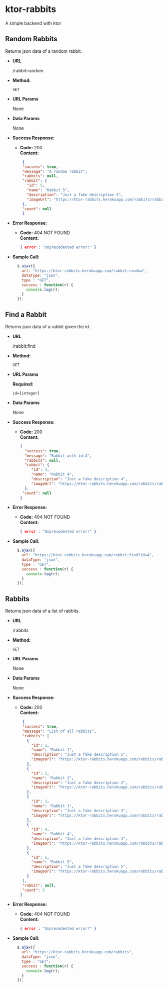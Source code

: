 
# ktor-rabbits
A simple backend with ktor


**Random Rabbits**
----
  Returns json data of a random rabbit.

* **URL**

  /rabbit:random

* **Method:**

  `GET`
  
*  **URL Params**

	None

* **Data Params**

  None

* **Success Response:**

  * **Code:** 200 <br />
    **Content:** 
     ```json
      {
      "success": true,
      "message": "A random rabbit",
      "rabbits": null,
      "rabbit": {
        "id": 5,
        "name": "Rabbit 5",
        "description": "Just a fake description 5",
        "imageUrl": "https://ktor-rabbits.herokuapp.com/rabbits/rabbit5.jpg"
      },
      "count": null 
      }
      ```
 
* **Error Response:**

  * **Code:** 404 NOT FOUND <br />
    **Content:** 
    ```json
    { error : "Unprecedented error!" }
    ```

* **Sample Call:**

  ```javascript
    $.ajax({
      url: "https://ktor-rabbits.herokuapp.com/rabbit:random",
      dataType: "json",
      type : "GET",
      success : function(r) {
        console.log(r);
      }
    });
  ```



**Find a Rabbit**
----
  Returns json data of a rabbit given the id.

* **URL**

  /rabbit:find

* **Method:**

  `GET`
  
*  **URL Params**

	 **Required:**
 
   `id=[integer]`

* **Data Params**

  None

* **Success Response:**

  * **Code:** 200 <br />
    **Content:** 
     ```json
     {
	   "success": true,
	   "message": "Rabbit with id:4",
	   "rabbits": null,
	   "rabbit": {
		  "id": 4,
		  "name": "Rabbit 4",
		  "description": "Just a fake description 4",
		  "imageUrl": "https://ktor-rabbits.herokuapp.com/rabbits/rabbit4.jpg"
	   },
	  "count": null
    }
     ```
 
* **Error Response:**

  * **Code:** 404 NOT FOUND <br />
    **Content:** 
    ```json
    { error : "Unprecedented error!" }
    ```

* **Sample Call:**

  ```javascript
    $.ajax({
      url: "https://ktor-rabbits.herokuapp.com/rabbit:find?id=4",
      dataType: "json",
      type : "GET",
      success : function(r) {
        console.log(r);
      }
    });
  ```



 **Rabbits**
----
  Returns json data of a list of rabbits.

* **URL**

  /rabbits

* **Method:**

  `GET`
  
*  **URL Params**

	None

* **Data Params**

  None

* **Success Response:**

  * **Code:** 200 <br />
    **Content:**
     ```json 
      {
      "success": true,
      "message": "List of all rabbits",
      "rabbits": [
        {
          "id": 1,
          "name": "Rabbit 1",
          "description": "Just a fake description 1",
          "imageUrl": "https://ktor-rabbits.herokuapp.com/rabbits/rabbit1.jpg"
        },
        {
          "id": 2,
          "name": "Rabbit 2",
          "description": "Just a fake description 2",
          "imageUrl": "https://ktor-rabbits.herokuapp.com/rabbits/rabbit2.jpg"
        },
        {
          "id": 3,
          "name": "Rabbit 3",
          "description": "Just a fake description 3",
          "imageUrl": "https://ktor-rabbits.herokuapp.com/rabbits/rabbit3.jpg"
        },
        {
          "id": 4,
          "name": "Rabbit 4",
          "description": "Just a fake description 4",
          "imageUrl": "https://ktor-rabbits.herokuapp.com/rabbits/rabbit4.jpg"
        },
        {
          "id": 5,
          "name": "Rabbit 5",
          "description": "Just a fake description 5",
          "imageUrl": "https://ktor-rabbits.herokuapp.com/rabbits/rabbit5.jpg"
        }
      ],
      "rabbit": null,
      "count": 5
    }
    ```
 
* **Error Response:**

  * **Code:** 404 NOT FOUND <br />
    **Content:** 
    ```json
    { error : "Unprecedented error!" }
    ```

* **Sample Call:**

  ```javascript
    $.ajax({
      url: "https://ktor-rabbits.herokuapp.com/rabbits",
      dataType: "json",
      type : "GET",
      success : function(r) {
        console.log(r);
      }
    });
  ```

